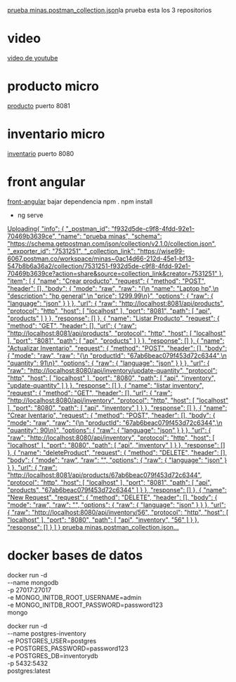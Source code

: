 [prueba minas.postman_collection.json](https://github.com/user-attachments/files/18754312/prueba.minas.postman_collection.json)la prueba esta los 3 repositorios
# video
[video de youtube](https://www.youtube.com/watch?v=HmhTPLw7Pus)

# producto micro
[producto](https://github.com/apohies/microproduct)
puerto 8081
# inventario micro
[inventario](https://github.com/apohies/micro-inventory)
puerto 8080

# front angular
[front-angular](https://github.com/apohies/inventory-frontend)
bajar dependencia npm .
npm install
- ng serve

[Uploading{
	"info": {
		"_postman_id": "f932d5de-c9f8-4fdd-92e1-70469b3639ce",
		"name": "prueba minas",
		"schema": "https://schema.getpostman.com/json/collection/v2.1.0/collection.json",
		"_exporter_id": "7531251",
		"_collection_link": "https://wise99-6067.postman.co/workspace/minas~0ac14d66-212d-45e1-bf13-547b8b6a36a2/collection/7531251-f932d5de-c9f8-4fdd-92e1-70469b3639ce?action=share&source=collection_link&creator=7531251"
	},
	"item": [
		{
			"name": "Crear producto",
			"request": {
				"method": "POST",
				"header": [],
				"body": {
					"mode": "raw",
					"raw": "{\n    \"name\": \"Laptop hp\",\n    \"description\": \"hp general\",\n    \"price\": 1299.99\n}",
					"options": {
						"raw": {
							"language": "json"
						}
					}
				},
				"url": {
					"raw": "http://localhost:8081/api/products",
					"protocol": "http",
					"host": [
						"localhost"
					],
					"port": "8081",
					"path": [
						"api",
						"products"
					]
				}
			},
			"response": []
		},
		{
			"name": "Listar Producto",
			"request": {
				"method": "GET",
				"header": [],
				"url": {
					"raw": "http://localhost:8081/api/products",
					"protocol": "http",
					"host": [
						"localhost"
					],
					"port": "8081",
					"path": [
						"api",
						"products"
					]
				}
			},
			"response": []
		},
		{
			"name": "Actualizar Inventario",
			"request": {
				"method": "POST",
				"header": [],
				"body": {
					"mode": "raw",
					"raw": "{\n    \"productId\": \"67ab6beac079f453d72c6344\",\n    \"quantity\": 91\n}",
					"options": {
						"raw": {
							"language": "json"
						}
					}
				},
				"url": {
					"raw": "http://localhost:8080/api/inventory/update-quantity",
					"protocol": "http",
					"host": [
						"localhost"
					],
					"port": "8080",
					"path": [
						"api",
						"inventory",
						"update-quantity"
					]
				}
			},
			"response": []
		},
		{
			"name": "listar inventory",
			"request": {
				"method": "GET",
				"header": [],
				"url": {
					"raw": "http://localhost:8080/api/inventory",
					"protocol": "http",
					"host": [
						"localhost"
					],
					"port": "8080",
					"path": [
						"api",
						"inventory"
					]
				}
			},
			"response": []
		},
		{
			"name": "Crear Iventario",
			"request": {
				"method": "POST",
				"header": [],
				"body": {
					"mode": "raw",
					"raw": "{\n    \"productId\": \"67ab6beac079f453d72c6344\",\n    \"quantity\": 90\n}",
					"options": {
						"raw": {
							"language": "json"
						}
					}
				},
				"url": {
					"raw": "http://localhost:8080/api/inventory",
					"protocol": "http",
					"host": [
						"localhost"
					],
					"port": "8080",
					"path": [
						"api",
						"inventory"
					]
				}
			},
			"response": []
		},
		{
			"name": "deleteProduct",
			"request": {
				"method": "DELETE",
				"header": [],
				"body": {
					"mode": "raw",
					"raw": "",
					"options": {
						"raw": {
							"language": "json"
						}
					}
				},
				"url": {
					"raw": "http://localhost:8081/api/products/67ab6beac079f453d72c6344",
					"protocol": "http",
					"host": [
						"localhost"
					],
					"port": "8081",
					"path": [
						"api",
						"products",
						"67ab6beac079f453d72c6344"
					]
				}
			},
			"response": []
		},
		{
			"name": "New Request",
			"request": {
				"method": "DELETE",
				"header": [],
				"body": {
					"mode": "raw",
					"raw": "",
					"options": {
						"raw": {
							"language": "json"
						}
					}
				},
				"url": {
					"raw": "http://localhost:8080/api/inventory/56",
					"protocol": "http",
					"host": [
						"localhost"
					],
					"port": "8080",
					"path": [
						"api",
						"inventory",
						"56"
					]
				}
			},
			"response": []
		}
	]
} prueba minas.postman_collection.json…]()


# docker bases de datos 

docker run -d \
--name mongodb \
-p 27017:27017 \
-e MONGO_INITDB_ROOT_USERNAME=admin \
-e MONGO_INITDB_ROOT_PASSWORD=password123 \
mongo

docker run -d \
--name postgres-inventory \
-e POSTGRES_USER=postgres \
-e POSTGRES_PASSWORD=password123 \
-e POSTGRES_DB=inventorydb \
-p 5432:5432 \
postgres:latest
